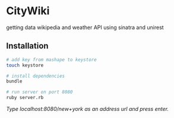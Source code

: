 # CityWiki
getting data wikipedia and weather API using sinatra and unirest

## Installation

```bash
# add key from mashape to keystore
touch keystore

# install dependencies
bundle

# run server on port 8080
ruby server.rb
```

*Type localhost:8080/new+york as an address url and press enter.*
